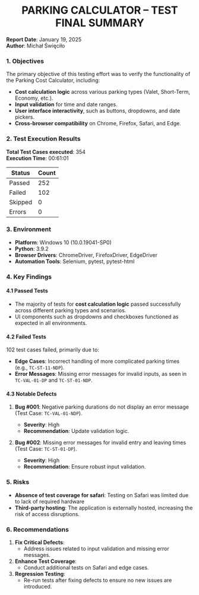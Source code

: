 <h1 align="center">PARKING CALCULATOR – TEST FINAL SUMMARY</h1>

**Report Date**: January 19, 2025  
**Author**: Michał Święciło  

### 1. Objectives
The primary objective of this testing effort was to verify the functionality of the Parking Cost Calculator, including:
- **Cost calculation logic** across various parking types (Valet, Short-Term, Economy, etc.).
- **Input validation** for time and date ranges.
- **User interface interactivity**, such as buttons, dropdowns, and date pickers.
- **Cross-browser compatibility** on Chrome, Firefox, Safari, and Edge.

### 2. Test Execution Results
**Total Test Cases executed**: 354  
**Execution Time**: 00:61:01  

| **Status**   | **Count** |
|--------------|-----------|
| Passed       | 252       |
| Failed       | 102       |
| Skipped      | 0         |
| Errors       | 0         |

### 3. Environment
- **Platform**: Windows 10 (10.0.19041-SP0)
- **Python**: 3.9.2
- **Browser Drivers**: ChromeDriver, FirefoxDriver, EdgeDriver
- **Automation Tools**: Selenium, pytest, pytest-html

### 4. Key Findings

#### 4.1 Passed Tests
- The majority of tests for **cost calculation logic** passed successfully across different parking types and scenarios.
- UI components such as dropdowns and checkboxes functioned as expected in all environments.

#### 4.2 Failed Tests
102 test cases failed, primarily due to:
- **Edge Cases**: Incorrect handling of more complicated parking times (e.g., `TC-ST-11-NDP`).
- **Error Messages**: Missing error messages for invalid inputs, as seen in `TC-VAL-01-DP` and `TC-ST-01-NDP`.

#### 4.3 Notable Defects
1. **Bug #001**: Negative parking durations do not display an error message (Test Case: `TC-VAL-01-NDP`).  
   - **Severity**: High  
   - **Recommendation**: Update validation logic.

2. **Bug #002**: Missing error messages for invalid entry and leaving times (Test Case: `TC-ST-01-DP`).  
   - **Severity**: High  
   - **Recommendation**: Ensure robust input validation.

### 5. Risks
- **Absence of test coverage for safari**: Testing on Safari was limited due to lack of required hardware 
- **Third-party hosting**: The application is externally hosted, increasing the risk of access disruptions.

### 6. Recommendations
1. **Fix Critical Defects**:
   - Address issues related to input validation and missing error messages.
3. **Enhance Test Coverage**:
   - Conduct additional tests on Safari and edge cases.
4. **Regression Testing**:
   - Re-run tests after fixing defects to ensure no new issues are introduced.
